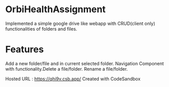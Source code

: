 # OrbiHealthAssignment
Implemented a simple google drive like webapp with CRUD(client only) functionalities of folders and files.

# Features
Add a new folder/file and in current selected folder. Navigation Component with functionality.Delete a file/folder. Rename a file/folder.

Hosted URL : https://qhi9v.csb.app/
Created with CodeSandbox
